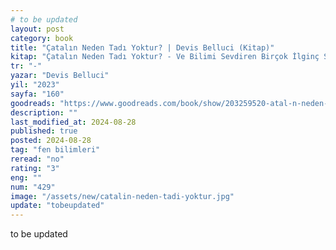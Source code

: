 ```yaml
---
# to be updated
layout: post
category: book
title: "Çatalın Neden Tadı Yoktur? | Devis Belluci (Kitap)"
kitap: "Çatalın Neden Tadı Yoktur? - Ve Bilimi Sevdiren Birçok İlginç Soru"
tr: "-"
yazar: "Devis Belluci"
yil: "2023"
sayfa: "160"
goodreads: "https://www.goodreads.com/book/show/203259520-atal-n-neden-tad-yoktur"
description: ""
last_modified_at: 2024-08-28
published: true
posted: 2024-08-28
tag: "fen bilimleri"
reread: "no"
rating: "3"
eng: ""
num: "429"
image: "/assets/new/catalin-neden-tadi-yoktur.jpg"
update: "tobeupdated"
---
```


to be updated
